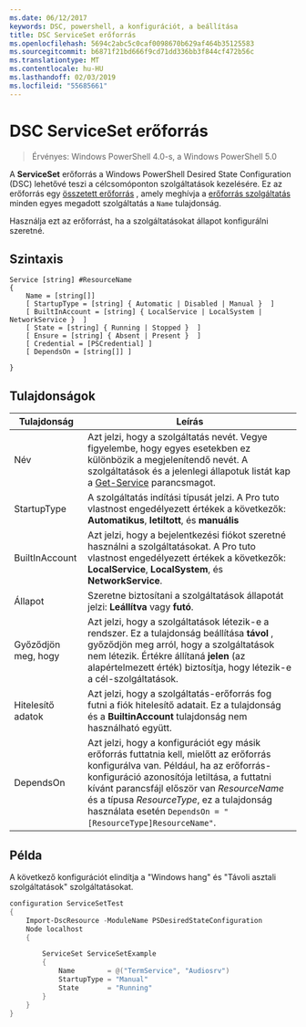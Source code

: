 ```yaml
---
ms.date: 06/12/2017
keywords: DSC, powershell, a konfigurációt, a beállítása
title: DSC ServiceSet erőforrás
ms.openlocfilehash: 5694c2abc5c0caf0098670b629af464b35125583
ms.sourcegitcommit: b6871f21bd666f9cd71dd336bb3f844cf472b56c
ms.translationtype: MT
ms.contentlocale: hu-HU
ms.lasthandoff: 02/03/2019
ms.locfileid: "55685661"
---
```

# <a name="dsc-serviceset-resource"></a>DSC ServiceSet erőforrás

> Érvényes: Windows PowerShell 4.0-s, a Windows PowerShell 5.0

A **ServiceSet** erőforrás a Windows PowerShell Desired State Configuration (DSC) lehetővé teszi a célcsomóponton szolgáltatások kezelésére. Ez az erőforrás egy [összetett erőforrás](../../../resources/authoringResourceComposite.md) , amely meghívja a [erőforrás szolgáltatás](serviceResource.md) minden egyes megadott szolgáltatás a `Name` tulajdonság.

Használja ezt az erőforrást, ha a szolgáltatásokat állapot konfigurálni szeretné.

## <a name="syntax"></a>Szintaxis

```
Service [string] #ResourceName
{
    Name = [string[]]
    [ StartupType = [string] { Automatic | Disabled | Manual }  ]
    [ BuiltInAccount = [string] { LocalService | LocalSystem | NetworkService }  ]
    [ State = [string] { Running | Stopped }  ]
    [ Ensure = [string] { Absent | Present }  ]
    [ Credential = [PSCredential] ]
    [ DependsOn = [string[]] ]

}
```

## <a name="properties"></a>Tulajdonságok

|  Tulajdonság  |  Leírás   |
|---|---|
| Név| Azt jelzi, hogy a szolgáltatás nevét. Vegye figyelembe, hogy egyes esetekben ez különbözik a megjelenítendő nevét. A szolgáltatások és a jelenlegi állapotuk listát kap a [Get-Service](https://technet.microsoft.com/library/hh849804.aspx) parancsmagot.|
| StartupType| A szolgáltatás indítási típusát jelzi. A Pro tuto vlastnost engedélyezett értékek a következők: **Automatikus**, **letiltott**, és **manuális**|
| BuiltInAccount| Azt jelzi, hogy a bejelentkezési fiókot szeretné használni a szolgáltatásokat. A Pro tuto vlastnost engedélyezett értékek a következők: **LocalService**, **LocalSystem**, és **NetworkService**.|
| Állapot| Szeretne biztosítani a szolgáltatások állapotát jelzi: **Leállítva** vagy **futó**.|
| Győződjön meg, hogy| Azt jelzi, hogy a szolgáltatások létezik-e a rendszer. Ez a tulajdonság beállítása **távol** , győződjön meg arról, hogy a szolgáltatások nem létezik. Értékre állítaná **jelen** (az alapértelmezett érték) biztosítja, hogy létezik-e a cél-szolgáltatások.|
| Hitelesítő adatok| Azt jelzi, hogy a szolgáltatás-erőforrás fog futni a fiók hitelesítő adatait. Ez a tulajdonság és a **BuiltinAccount** tulajdonság nem használható együtt.|
| DependsOn| Azt jelzi, hogy a konfigurációt egy másik erőforrás futtatnia kell, mielőtt az erőforrás konfigurálva van. Például, ha az erőforrás-konfiguráció azonosítója letiltása, a futtatni kívánt parancsfájl először van *ResourceName* és a típusa *ResourceType*, ez a tulajdonság használata esetén `DependsOn = "[ResourceType]ResourceName"`.|



## <a name="example"></a>Példa

A következő konfigurációt elindítja a "Windows hang" és "Távoli asztali szolgáltatások" szolgáltatásokat.

```powershell
configuration ServiceSetTest
{
    Import-DscResource -ModuleName PSDesiredStateConfiguration
    Node localhost
    {

        ServiceSet ServiceSetExample
        {
            Name        = @("TermService", "Audiosrv")
            StartupType = "Manual"
            State       = "Running"
        }
    }
}
```
